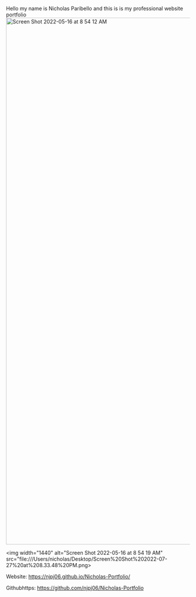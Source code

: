 Hello my name is Nicholas Paribello and this is is my professional website portfolio
<img width="1440" alt="Screen Shot 2022-05-16 at 8 54 12 AM" src=file:///Users/nicholas/Desktop/Screen%20Shot%202022-07-27%20at%208.33.42%20PM.png>

<img width="1440" alt="Screen Shot 2022-05-16 at 8 54 19 AM" src="file:///Users/nicholas/Desktop/Screen%20Shot%202022-07-27%20at%208.33.48%20PM.png>

Website: https://njpj06.github.io/Nicholas-Portfolio/

Githubhttps: https://github.com/njpj06/Nicholas-Portfolio
